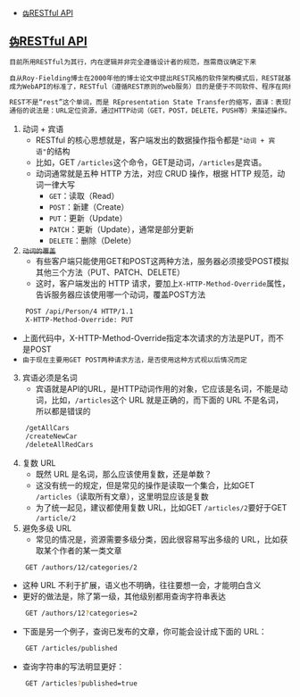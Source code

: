 <!-- MarkdownTOC levels="2,3" autolink="true" autoanchor="true" style="unordered" markdown_preview="gitlab" -->

- [~~`伪`~~RESTful API](#%7E%7E%E4%BC%AA%7E%7Erestful-api)

<!-- /MarkdownTOC -->
<a id="%7E%7E%E4%BC%AA%7E%7Erestful-api"></a>
## <a href="https://zh.wikipedia.org/wiki/REST" target="_blank">~~`伪`~~RESTful API</a>
```bash
目前所用RESTful为其行，内在逻辑并非完全遵循设计者的规范，亟需商议确定下来
```
```bash
自从Roy·Fielding博士在2000年他的博士论文中提出REST风格的软件架构模式后，REST就基本上迅速取代了复杂而笨重的SOAP，
成为WebAPI的标准了，RESTful（遵循REST原则的web服务）目的是便于不同软件、程序在网络中互相传递信息。  
```
```bash
REST不是“rest”这个单词，而是 REpresentation State Transfer的缩写，直译：表现层状态转换，
通俗的说法是：URL定位资源，通过HTTP动词（GET，POST，DELETE，PUSH等）来描述操作。
```
1. 动词 + 宾语
   - RESTful 的核心思想就是，客户端发出的数据操作指令都是`"动词 + 宾语"`的结构
   - 比如，GET `/articles`这个命令，GET是动词，`/articles`是宾语。
   - 动词通常就是五种 HTTP 方法，对应 CRUD 操作，根据 HTTP 规范，动词一律大写
      - `GET`：读取（Read）
      - `POST`：新建（Create）
      - `PUT`：更新（Update）
      - `PATCH`：更新（Update），通常是部分更新
      - `DELETE`：删除（Delete）
2. ~~`动词的覆盖`~~
   - 有些客户端只能使用GET和POST这两种方法，服务器必须接受POST模拟其他三个方法（PUT、PATCH、DELETE）
   - 这时，客户端发出的 HTTP 请求，要加上`X-HTTP-Method-Override`属性，告诉服务器应该使用哪一个动词，覆盖POST方法
```bash
    POST /api/Person/4 HTTP/1.1  
    X-HTTP-Method-Override: PUT
```
   - 上面代码中，X-HTTP-Method-Override指定本次请求的方法是PUT，而不是POST
   - `由于现在主要用GET POST两种请求方法，是否使用这种方式视以后情况而定`
3. 宾语必须是名词
   - 宾语就是API的URL，是HTTP动词作用的对象，它应该是名词，不能是动词，比如，`/articles`这个 URL 就是正确的，而下面的 URL 不是名词，所以都是错误的
```bash
    /getAllCars
    /createNewCar
    /deleteAllRedCars
```
4. 复数 URL
   - 既然 URL 是名词，那么应该使用复数，还是单数？
   - 这没有统一的规定，但是常见的操作是读取一个集合，比如GET `/articles`（读取所有文章），这里明显应该是复数
   - 为了统一起见，建议都使用复数 URL，比如GET `/articles/2`要好于GET `/article/2`
5. 避免多级 URL
   - 常见的情况是，资源需要多级分类，因此很容易写出多级的 URL，比如获取某个作者的某一类文章
```bash
    GET /authors/12/categories/2
```
   - 这种 URL 不利于扩展，语义也不明确，往往要想一会，才能明白含义
   - 更好的做法是，除了第一级，其他级别都用查询字符串表达
```bash
    GET /authors/12?categories=2
```
   - 下面是另一个例子，查询已发布的文章，你可能会设计成下面的 URL：
```bash
    GET /articles/published
```
   - 查询字符串的写法明显更好：
```bash
    GET /articles?published=true
```